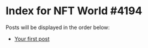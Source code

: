 # Index for NFT World #4194
Posts will be displayed in the order below:

- [Your first post](./001-first.md)

